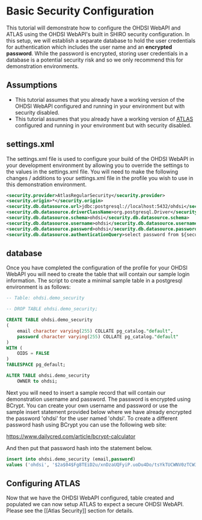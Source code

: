 # Basic Security Configuration

This tutorial will demonstrate how to configure the OHDSI WebAPI and ATLAS using the OHDSI WebAPI's built in SHIRO security configuration. In this setup, we will establish a separate database to hold the user credentials for authentication which includes the user name and an **encrypted password**. While the password is encrypted, storing user credentials in a database is a potential security risk and so we only recommend this for demonstration environments. 

## Assumptions
- This tutorial assumes that you already have a working version of the OHDSI WebAPI configured and running in your environment but with security disabled.
- This tutorial assumes that you already have a working version of [ATLAS](https://github.com/OHDSI/Atlas) configured and running in your environment but with security disabled.

## settings.xml
The settings.xml file is used to configure your build of the OHDSI WebAPI in your development environment by allowing you to override the settings to the values in the settings.xml file.  You will need to make the following changes / additions to your settings.xml file in the profile you wish to use in this demonstration environment.

```xml
<security.provider>AtlasRegularSecurity</security.provider>
<security.origin>*</security.origin>
<security.db.datasource.url>jdbc:postgresql://localhost:5432/ohdsi</security.db.datasource.url>
<security.db.datasource.driverClassName>org.postgresql.Driver</security.db.datasource.driverClassName>
<security.db.datasource.schema>ohdsi</security.db.datasource.schema>
<security.db.datasource.username>ohdsi</security.db.datasource.username>
<security.db.datasource.password>ohdsi</security.db.datasource.password>
<security.db.datasource.authenticationQuery>select password from ${security.db.datasource.schema}.demo_security where email = ?</security.db.datasource.authenticationQuery>
```

## database 
Once you have completed the configuration of the profile for your OHDSI WebAPI you will need to create the table that will contain our sample login information.  The script to create a minimal sample table in a postgresql environment is as follows:

```sql
-- Table: ohdsi.demo_security

-- DROP TABLE ohdsi.demo_security;

CREATE TABLE ohdsi.demo_security
(
    email character varying(255) COLLATE pg_catalog."default",
    password character varying(255) COLLATE pg_catalog."default"
)
WITH (
    OIDS = FALSE
)
TABLESPACE pg_default;

ALTER TABLE ohdsi.demo_security
    OWNER to ohdsi;
```

Next you will need to insert a sample record that will contain our demonstration username and password.  The password is encrypted using BCrypt.  You can create your own username and password or use the sample insert statement provided below where we have already encrypted the password 'ohdsi' for the user named 'ohdsi'.  To create a different password hash using BCrypt you can use the following web site:

https://www.dailycred.com/article/bcrypt-calculator

And then put that password hash into the statement below.

```sql
insert into ohdsi.demo_security (email,password) 
values ('ohdsi', '$2a$04$Fg8TEiD2u/xnDzaUQFyiP.uoDu4Do/tsYkTUCWNV0zTCW3HgnbJjO')
```

## Configuring ATLAS

Now that we have the OHDSI WebAPI configured, table created and populated we can now setup ATLAS to expect a secure OHDSI WebAPI. Please see the [[Atlas Security]] section for details.

